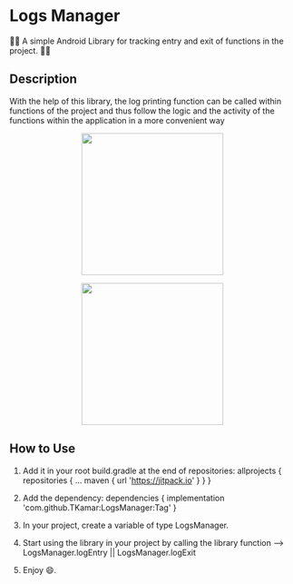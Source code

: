 # Logs Manager

📄📃 A simple Android Library for tracking entry and exit of functions in the project. 📄📃

## Description

With the help of this library, the log printing function can be called within functions of the project and thus
follow the logic and the activity of the functions within the application in a more convenient way

<p align="center">
  <img src="https://github.com/TKamar/LogsManager/blob/master/app/src/main/res/raw/Screenshot1.jpg?raw=true" width="250">
</p>

<p align="center">
  <img src="https://github.com/TKamar/LogsManager/blob/master/app/src/main/res/raw/Screenshot2.jpg?raw=true" width="250">
</p>

## How to Use

1. Add it in your root build.gradle at the end of repositories:
   allprojects {
   repositories {
   ...
   maven { url 'https://jitpack.io' }
     }
   }

2. Add the dependency:
   dependencies {
   implementation 'com.github.TKamar:LogsManager:Tag'
   }
3. In your project, create a variable of type LogsManager.
4. Start using the library in your project by calling the library function --> LogsManager.logEntry || LogsManager.logExit
5. Enjoy 😄.


